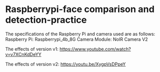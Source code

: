 # Raspberrypi-face comparison and detection-practice
The specifications of the Raspberry Pi and camera used are as follows: 
Raspberry Pi: Raspberrypi_4b_8G 
Camera Module: NoIR Camera V2

The effects of version v1:
https://www.youtube.com/watch?v=v7XCnKdDeYY

The effects of version v2:
https://youtu.be/XygpVsDPpeY
